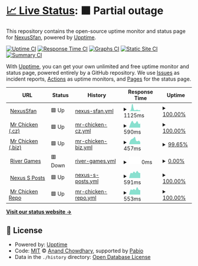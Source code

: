 # [📈 Live Status](https://NexusSfan.github.io/uptime): <!--live status--> **🟧 Partial outage**

This repository contains the open-source uptime monitor and status page for [NexusSfan](https://mrchicken.nexussfan.cz), powered by [Upptime](https://github.com/upptime/upptime).

[![Uptime CI](https://github.com/NexusSfan/uptime/workflows/Uptime%20CI/badge.svg)](https://github.com/NexusSfan/uptime/actions?query=workflow%3A%22Uptime+CI%22)
[![Response Time CI](https://github.com/NexusSfan/uptime/workflows/Response%20Time%20CI/badge.svg)](https://github.com/NexusSfan/uptime/actions?query=workflow%3A%22Response+Time+CI%22)
[![Graphs CI](https://github.com/NexusSfan/uptime/workflows/Graphs%20CI/badge.svg)](https://github.com/NexusSfan/uptime/actions?query=workflow%3A%22Graphs+CI%22)
[![Static Site CI](https://github.com/NexusSfan/uptime/workflows/Static%20Site%20CI/badge.svg)](https://github.com/NexusSfan/uptime/actions?query=workflow%3A%22Static+Site+CI%22)
[![Summary CI](https://github.com/NexusSfan/uptime/workflows/Summary%20CI/badge.svg)](https://github.com/NexusSfan/uptime/actions?query=workflow%3A%22Summary+CI%22)

With [Upptime](https://upptime.js.org), you can get your own unlimited and free uptime monitor and status page, powered entirely by a GitHub repository. We use [Issues](https://github.com/NexusSfan/uptime/issues) as incident reports, [Actions](https://github.com/NexusSfan/uptime/actions) as uptime monitors, and [Pages](https://NexusSfan.github.io/uptime) for the status page.

<!--start: status pages-->
<!-- This summary is generated by Upptime (https://github.com/upptime/upptime) -->
<!-- Do not edit this manually, your changes will be overwritten -->
<!-- prettier-ignore -->
| URL | Status | History | Response Time | Uptime |
| --- | ------ | ------- | ------------- | ------ |
| <img alt="" src="https://icons.duckduckgo.com/ip3/nexussfan.cz.ico" height="13"> [NexusSfan](https://nexussfan.cz) | 🟩 Up | [nexus-sfan.yml](https://github.com/NexusSfan/uptime/commits/HEAD/history/nexus-sfan.yml) | <details><summary><img alt="Response time graph" src="./graphs/nexus-sfan/response-time-week.png" height="20"> 1125ms</summary><br><a href="https://NexusSfan.github.io/uptime/history/nexus-sfan"><img alt="Response time 1125" src="https://img.shields.io/endpoint?url=https%3A%2F%2Fraw.githubusercontent.com%2FNexusSfan%2Fuptime%2FHEAD%2Fapi%2Fnexus-sfan%2Fresponse-time.json"></a><br><a href="https://NexusSfan.github.io/uptime/history/nexus-sfan"><img alt="24-hour response time 582" src="https://img.shields.io/endpoint?url=https%3A%2F%2Fraw.githubusercontent.com%2FNexusSfan%2Fuptime%2FHEAD%2Fapi%2Fnexus-sfan%2Fresponse-time-day.json"></a><br><a href="https://NexusSfan.github.io/uptime/history/nexus-sfan"><img alt="7-day response time 1125" src="https://img.shields.io/endpoint?url=https%3A%2F%2Fraw.githubusercontent.com%2FNexusSfan%2Fuptime%2FHEAD%2Fapi%2Fnexus-sfan%2Fresponse-time-week.json"></a><br><a href="https://NexusSfan.github.io/uptime/history/nexus-sfan"><img alt="30-day response time 1125" src="https://img.shields.io/endpoint?url=https%3A%2F%2Fraw.githubusercontent.com%2FNexusSfan%2Fuptime%2FHEAD%2Fapi%2Fnexus-sfan%2Fresponse-time-month.json"></a><br><a href="https://NexusSfan.github.io/uptime/history/nexus-sfan"><img alt="1-year response time 1125" src="https://img.shields.io/endpoint?url=https%3A%2F%2Fraw.githubusercontent.com%2FNexusSfan%2Fuptime%2FHEAD%2Fapi%2Fnexus-sfan%2Fresponse-time-year.json"></a></details> | <details><summary><a href="https://NexusSfan.github.io/uptime/history/nexus-sfan">100.00%</a></summary><a href="https://NexusSfan.github.io/uptime/history/nexus-sfan"><img alt="All-time uptime 100.00%" src="https://img.shields.io/endpoint?url=https%3A%2F%2Fraw.githubusercontent.com%2FNexusSfan%2Fuptime%2FHEAD%2Fapi%2Fnexus-sfan%2Fuptime.json"></a><br><a href="https://NexusSfan.github.io/uptime/history/nexus-sfan"><img alt="24-hour uptime 100.00%" src="https://img.shields.io/endpoint?url=https%3A%2F%2Fraw.githubusercontent.com%2FNexusSfan%2Fuptime%2FHEAD%2Fapi%2Fnexus-sfan%2Fuptime-day.json"></a><br><a href="https://NexusSfan.github.io/uptime/history/nexus-sfan"><img alt="7-day uptime 100.00%" src="https://img.shields.io/endpoint?url=https%3A%2F%2Fraw.githubusercontent.com%2FNexusSfan%2Fuptime%2FHEAD%2Fapi%2Fnexus-sfan%2Fuptime-week.json"></a><br><a href="https://NexusSfan.github.io/uptime/history/nexus-sfan"><img alt="30-day uptime 100.00%" src="https://img.shields.io/endpoint?url=https%3A%2F%2Fraw.githubusercontent.com%2FNexusSfan%2Fuptime%2FHEAD%2Fapi%2Fnexus-sfan%2Fuptime-month.json"></a><br><a href="https://NexusSfan.github.io/uptime/history/nexus-sfan"><img alt="1-year uptime 100.00%" src="https://img.shields.io/endpoint?url=https%3A%2F%2Fraw.githubusercontent.com%2FNexusSfan%2Fuptime%2FHEAD%2Fapi%2Fnexus-sfan%2Fuptime-year.json"></a></details>
| <img alt="" src="https://icons.duckduckgo.com/ip3/mrchicken.nexussfan.cz.ico" height="13"> [Mr Chicken (.cz)](https://mrchicken.nexussfan.cz) | 🟩 Up | [mr-chicken-cz.yml](https://github.com/NexusSfan/uptime/commits/HEAD/history/mr-chicken-cz.yml) | <details><summary><img alt="Response time graph" src="./graphs/mr-chicken-cz/response-time-week.png" height="20"> 590ms</summary><br><a href="https://NexusSfan.github.io/uptime/history/mr-chicken-cz"><img alt="Response time 590" src="https://img.shields.io/endpoint?url=https%3A%2F%2Fraw.githubusercontent.com%2FNexusSfan%2Fuptime%2FHEAD%2Fapi%2Fmr-chicken-cz%2Fresponse-time.json"></a><br><a href="https://NexusSfan.github.io/uptime/history/mr-chicken-cz"><img alt="24-hour response time 488" src="https://img.shields.io/endpoint?url=https%3A%2F%2Fraw.githubusercontent.com%2FNexusSfan%2Fuptime%2FHEAD%2Fapi%2Fmr-chicken-cz%2Fresponse-time-day.json"></a><br><a href="https://NexusSfan.github.io/uptime/history/mr-chicken-cz"><img alt="7-day response time 590" src="https://img.shields.io/endpoint?url=https%3A%2F%2Fraw.githubusercontent.com%2FNexusSfan%2Fuptime%2FHEAD%2Fapi%2Fmr-chicken-cz%2Fresponse-time-week.json"></a><br><a href="https://NexusSfan.github.io/uptime/history/mr-chicken-cz"><img alt="30-day response time 590" src="https://img.shields.io/endpoint?url=https%3A%2F%2Fraw.githubusercontent.com%2FNexusSfan%2Fuptime%2FHEAD%2Fapi%2Fmr-chicken-cz%2Fresponse-time-month.json"></a><br><a href="https://NexusSfan.github.io/uptime/history/mr-chicken-cz"><img alt="1-year response time 590" src="https://img.shields.io/endpoint?url=https%3A%2F%2Fraw.githubusercontent.com%2FNexusSfan%2Fuptime%2FHEAD%2Fapi%2Fmr-chicken-cz%2Fresponse-time-year.json"></a></details> | <details><summary><a href="https://NexusSfan.github.io/uptime/history/mr-chicken-cz">100.00%</a></summary><a href="https://NexusSfan.github.io/uptime/history/mr-chicken-cz"><img alt="All-time uptime 100.00%" src="https://img.shields.io/endpoint?url=https%3A%2F%2Fraw.githubusercontent.com%2FNexusSfan%2Fuptime%2FHEAD%2Fapi%2Fmr-chicken-cz%2Fuptime.json"></a><br><a href="https://NexusSfan.github.io/uptime/history/mr-chicken-cz"><img alt="24-hour uptime 100.00%" src="https://img.shields.io/endpoint?url=https%3A%2F%2Fraw.githubusercontent.com%2FNexusSfan%2Fuptime%2FHEAD%2Fapi%2Fmr-chicken-cz%2Fuptime-day.json"></a><br><a href="https://NexusSfan.github.io/uptime/history/mr-chicken-cz"><img alt="7-day uptime 100.00%" src="https://img.shields.io/endpoint?url=https%3A%2F%2Fraw.githubusercontent.com%2FNexusSfan%2Fuptime%2FHEAD%2Fapi%2Fmr-chicken-cz%2Fuptime-week.json"></a><br><a href="https://NexusSfan.github.io/uptime/history/mr-chicken-cz"><img alt="30-day uptime 100.00%" src="https://img.shields.io/endpoint?url=https%3A%2F%2Fraw.githubusercontent.com%2FNexusSfan%2Fuptime%2FHEAD%2Fapi%2Fmr-chicken-cz%2Fuptime-month.json"></a><br><a href="https://NexusSfan.github.io/uptime/history/mr-chicken-cz"><img alt="1-year uptime 100.00%" src="https://img.shields.io/endpoint?url=https%3A%2F%2Fraw.githubusercontent.com%2FNexusSfan%2Fuptime%2FHEAD%2Fapi%2Fmr-chicken-cz%2Fuptime-year.json"></a></details>
| <img alt="" src="https://icons.duckduckgo.com/ip3/mrchicken.coolpage.biz.ico" height="13"> [Mr Chicken (.biz)](https://mrchicken.coolpage.biz) | 🟩 Up | [mr-chicken-biz.yml](https://github.com/NexusSfan/uptime/commits/HEAD/history/mr-chicken-biz.yml) | <details><summary><img alt="Response time graph" src="./graphs/mr-chicken-biz/response-time-week.png" height="20"> 457ms</summary><br><a href="https://NexusSfan.github.io/uptime/history/mr-chicken-biz"><img alt="Response time 457" src="https://img.shields.io/endpoint?url=https%3A%2F%2Fraw.githubusercontent.com%2FNexusSfan%2Fuptime%2FHEAD%2Fapi%2Fmr-chicken-biz%2Fresponse-time.json"></a><br><a href="https://NexusSfan.github.io/uptime/history/mr-chicken-biz"><img alt="24-hour response time 219" src="https://img.shields.io/endpoint?url=https%3A%2F%2Fraw.githubusercontent.com%2FNexusSfan%2Fuptime%2FHEAD%2Fapi%2Fmr-chicken-biz%2Fresponse-time-day.json"></a><br><a href="https://NexusSfan.github.io/uptime/history/mr-chicken-biz"><img alt="7-day response time 457" src="https://img.shields.io/endpoint?url=https%3A%2F%2Fraw.githubusercontent.com%2FNexusSfan%2Fuptime%2FHEAD%2Fapi%2Fmr-chicken-biz%2Fresponse-time-week.json"></a><br><a href="https://NexusSfan.github.io/uptime/history/mr-chicken-biz"><img alt="30-day response time 457" src="https://img.shields.io/endpoint?url=https%3A%2F%2Fraw.githubusercontent.com%2FNexusSfan%2Fuptime%2FHEAD%2Fapi%2Fmr-chicken-biz%2Fresponse-time-month.json"></a><br><a href="https://NexusSfan.github.io/uptime/history/mr-chicken-biz"><img alt="1-year response time 457" src="https://img.shields.io/endpoint?url=https%3A%2F%2Fraw.githubusercontent.com%2FNexusSfan%2Fuptime%2FHEAD%2Fapi%2Fmr-chicken-biz%2Fresponse-time-year.json"></a></details> | <details><summary><a href="https://NexusSfan.github.io/uptime/history/mr-chicken-biz">99.65%</a></summary><a href="https://NexusSfan.github.io/uptime/history/mr-chicken-biz"><img alt="All-time uptime 99.65%" src="https://img.shields.io/endpoint?url=https%3A%2F%2Fraw.githubusercontent.com%2FNexusSfan%2Fuptime%2FHEAD%2Fapi%2Fmr-chicken-biz%2Fuptime.json"></a><br><a href="https://NexusSfan.github.io/uptime/history/mr-chicken-biz"><img alt="24-hour uptime 100.00%" src="https://img.shields.io/endpoint?url=https%3A%2F%2Fraw.githubusercontent.com%2FNexusSfan%2Fuptime%2FHEAD%2Fapi%2Fmr-chicken-biz%2Fuptime-day.json"></a><br><a href="https://NexusSfan.github.io/uptime/history/mr-chicken-biz"><img alt="7-day uptime 99.65%" src="https://img.shields.io/endpoint?url=https%3A%2F%2Fraw.githubusercontent.com%2FNexusSfan%2Fuptime%2FHEAD%2Fapi%2Fmr-chicken-biz%2Fuptime-week.json"></a><br><a href="https://NexusSfan.github.io/uptime/history/mr-chicken-biz"><img alt="30-day uptime 99.65%" src="https://img.shields.io/endpoint?url=https%3A%2F%2Fraw.githubusercontent.com%2FNexusSfan%2Fuptime%2FHEAD%2Fapi%2Fmr-chicken-biz%2Fuptime-month.json"></a><br><a href="https://NexusSfan.github.io/uptime/history/mr-chicken-biz"><img alt="1-year uptime 99.65%" src="https://img.shields.io/endpoint?url=https%3A%2F%2Fraw.githubusercontent.com%2FNexusSfan%2Fuptime%2FHEAD%2Fapi%2Fmr-chicken-biz%2Fuptime-year.json"></a></details>
| <img alt="" src="https://icons.duckduckgo.com/ip3/rivergames.ca.ico" height="13"> [River Games](https://rivergames.ca) | 🟥 Down | [river-games.yml](https://github.com/NexusSfan/uptime/commits/HEAD/history/river-games.yml) | <details><summary><img alt="Response time graph" src="./graphs/river-games/response-time-week.png" height="20"> 0ms</summary><br><a href="https://NexusSfan.github.io/uptime/history/river-games"><img alt="Response time 0" src="https://img.shields.io/endpoint?url=https%3A%2F%2Fraw.githubusercontent.com%2FNexusSfan%2Fuptime%2FHEAD%2Fapi%2Friver-games%2Fresponse-time.json"></a><br><a href="https://NexusSfan.github.io/uptime/history/river-games"><img alt="24-hour response time 0" src="https://img.shields.io/endpoint?url=https%3A%2F%2Fraw.githubusercontent.com%2FNexusSfan%2Fuptime%2FHEAD%2Fapi%2Friver-games%2Fresponse-time-day.json"></a><br><a href="https://NexusSfan.github.io/uptime/history/river-games"><img alt="7-day response time 0" src="https://img.shields.io/endpoint?url=https%3A%2F%2Fraw.githubusercontent.com%2FNexusSfan%2Fuptime%2FHEAD%2Fapi%2Friver-games%2Fresponse-time-week.json"></a><br><a href="https://NexusSfan.github.io/uptime/history/river-games"><img alt="30-day response time 0" src="https://img.shields.io/endpoint?url=https%3A%2F%2Fraw.githubusercontent.com%2FNexusSfan%2Fuptime%2FHEAD%2Fapi%2Friver-games%2Fresponse-time-month.json"></a><br><a href="https://NexusSfan.github.io/uptime/history/river-games"><img alt="1-year response time 0" src="https://img.shields.io/endpoint?url=https%3A%2F%2Fraw.githubusercontent.com%2FNexusSfan%2Fuptime%2FHEAD%2Fapi%2Friver-games%2Fresponse-time-year.json"></a></details> | <details><summary><a href="https://NexusSfan.github.io/uptime/history/river-games">0.00%</a></summary><a href="https://NexusSfan.github.io/uptime/history/river-games"><img alt="All-time uptime 0.00%" src="https://img.shields.io/endpoint?url=https%3A%2F%2Fraw.githubusercontent.com%2FNexusSfan%2Fuptime%2FHEAD%2Fapi%2Friver-games%2Fuptime.json"></a><br><a href="https://NexusSfan.github.io/uptime/history/river-games"><img alt="24-hour uptime 0.00%" src="https://img.shields.io/endpoint?url=https%3A%2F%2Fraw.githubusercontent.com%2FNexusSfan%2Fuptime%2FHEAD%2Fapi%2Friver-games%2Fuptime-day.json"></a><br><a href="https://NexusSfan.github.io/uptime/history/river-games"><img alt="7-day uptime 0.00%" src="https://img.shields.io/endpoint?url=https%3A%2F%2Fraw.githubusercontent.com%2FNexusSfan%2Fuptime%2FHEAD%2Fapi%2Friver-games%2Fuptime-week.json"></a><br><a href="https://NexusSfan.github.io/uptime/history/river-games"><img alt="30-day uptime 0.00%" src="https://img.shields.io/endpoint?url=https%3A%2F%2Fraw.githubusercontent.com%2FNexusSfan%2Fuptime%2FHEAD%2Fapi%2Friver-games%2Fuptime-month.json"></a><br><a href="https://NexusSfan.github.io/uptime/history/river-games"><img alt="1-year uptime 0.00%" src="https://img.shields.io/endpoint?url=https%3A%2F%2Fraw.githubusercontent.com%2FNexusSfan%2Fuptime%2FHEAD%2Fapi%2Friver-games%2Fuptime-year.json"></a></details>
| <img alt="" src="https://icons.duckduckgo.com/ip3/posts.nexussfan.cz.ico" height="13"> [Nexus S Posts](https://posts.nexussfan.cz) | 🟩 Up | [nexus-s-posts.yml](https://github.com/NexusSfan/uptime/commits/HEAD/history/nexus-s-posts.yml) | <details><summary><img alt="Response time graph" src="./graphs/nexus-s-posts/response-time-week.png" height="20"> 591ms</summary><br><a href="https://NexusSfan.github.io/uptime/history/nexus-s-posts"><img alt="Response time 591" src="https://img.shields.io/endpoint?url=https%3A%2F%2Fraw.githubusercontent.com%2FNexusSfan%2Fuptime%2FHEAD%2Fapi%2Fnexus-s-posts%2Fresponse-time.json"></a><br><a href="https://NexusSfan.github.io/uptime/history/nexus-s-posts"><img alt="24-hour response time 530" src="https://img.shields.io/endpoint?url=https%3A%2F%2Fraw.githubusercontent.com%2FNexusSfan%2Fuptime%2FHEAD%2Fapi%2Fnexus-s-posts%2Fresponse-time-day.json"></a><br><a href="https://NexusSfan.github.io/uptime/history/nexus-s-posts"><img alt="7-day response time 591" src="https://img.shields.io/endpoint?url=https%3A%2F%2Fraw.githubusercontent.com%2FNexusSfan%2Fuptime%2FHEAD%2Fapi%2Fnexus-s-posts%2Fresponse-time-week.json"></a><br><a href="https://NexusSfan.github.io/uptime/history/nexus-s-posts"><img alt="30-day response time 591" src="https://img.shields.io/endpoint?url=https%3A%2F%2Fraw.githubusercontent.com%2FNexusSfan%2Fuptime%2FHEAD%2Fapi%2Fnexus-s-posts%2Fresponse-time-month.json"></a><br><a href="https://NexusSfan.github.io/uptime/history/nexus-s-posts"><img alt="1-year response time 591" src="https://img.shields.io/endpoint?url=https%3A%2F%2Fraw.githubusercontent.com%2FNexusSfan%2Fuptime%2FHEAD%2Fapi%2Fnexus-s-posts%2Fresponse-time-year.json"></a></details> | <details><summary><a href="https://NexusSfan.github.io/uptime/history/nexus-s-posts">100.00%</a></summary><a href="https://NexusSfan.github.io/uptime/history/nexus-s-posts"><img alt="All-time uptime 100.00%" src="https://img.shields.io/endpoint?url=https%3A%2F%2Fraw.githubusercontent.com%2FNexusSfan%2Fuptime%2FHEAD%2Fapi%2Fnexus-s-posts%2Fuptime.json"></a><br><a href="https://NexusSfan.github.io/uptime/history/nexus-s-posts"><img alt="24-hour uptime 100.00%" src="https://img.shields.io/endpoint?url=https%3A%2F%2Fraw.githubusercontent.com%2FNexusSfan%2Fuptime%2FHEAD%2Fapi%2Fnexus-s-posts%2Fuptime-day.json"></a><br><a href="https://NexusSfan.github.io/uptime/history/nexus-s-posts"><img alt="7-day uptime 100.00%" src="https://img.shields.io/endpoint?url=https%3A%2F%2Fraw.githubusercontent.com%2FNexusSfan%2Fuptime%2FHEAD%2Fapi%2Fnexus-s-posts%2Fuptime-week.json"></a><br><a href="https://NexusSfan.github.io/uptime/history/nexus-s-posts"><img alt="30-day uptime 100.00%" src="https://img.shields.io/endpoint?url=https%3A%2F%2Fraw.githubusercontent.com%2FNexusSfan%2Fuptime%2FHEAD%2Fapi%2Fnexus-s-posts%2Fuptime-month.json"></a><br><a href="https://NexusSfan.github.io/uptime/history/nexus-s-posts"><img alt="1-year uptime 100.00%" src="https://img.shields.io/endpoint?url=https%3A%2F%2Fraw.githubusercontent.com%2FNexusSfan%2Fuptime%2FHEAD%2Fapi%2Fnexus-s-posts%2Fuptime-year.json"></a></details>
| <img alt="" src="https://icons.duckduckgo.com/ip3/repo.nexussfan.cz.ico" height="13"> [Mr Chicken Repo](https://repo.nexussfan.cz) | 🟩 Up | [mr-chicken-repo.yml](https://github.com/NexusSfan/uptime/commits/HEAD/history/mr-chicken-repo.yml) | <details><summary><img alt="Response time graph" src="./graphs/mr-chicken-repo/response-time-week.png" height="20"> 553ms</summary><br><a href="https://NexusSfan.github.io/uptime/history/mr-chicken-repo"><img alt="Response time 553" src="https://img.shields.io/endpoint?url=https%3A%2F%2Fraw.githubusercontent.com%2FNexusSfan%2Fuptime%2FHEAD%2Fapi%2Fmr-chicken-repo%2Fresponse-time.json"></a><br><a href="https://NexusSfan.github.io/uptime/history/mr-chicken-repo"><img alt="24-hour response time 476" src="https://img.shields.io/endpoint?url=https%3A%2F%2Fraw.githubusercontent.com%2FNexusSfan%2Fuptime%2FHEAD%2Fapi%2Fmr-chicken-repo%2Fresponse-time-day.json"></a><br><a href="https://NexusSfan.github.io/uptime/history/mr-chicken-repo"><img alt="7-day response time 553" src="https://img.shields.io/endpoint?url=https%3A%2F%2Fraw.githubusercontent.com%2FNexusSfan%2Fuptime%2FHEAD%2Fapi%2Fmr-chicken-repo%2Fresponse-time-week.json"></a><br><a href="https://NexusSfan.github.io/uptime/history/mr-chicken-repo"><img alt="30-day response time 553" src="https://img.shields.io/endpoint?url=https%3A%2F%2Fraw.githubusercontent.com%2FNexusSfan%2Fuptime%2FHEAD%2Fapi%2Fmr-chicken-repo%2Fresponse-time-month.json"></a><br><a href="https://NexusSfan.github.io/uptime/history/mr-chicken-repo"><img alt="1-year response time 553" src="https://img.shields.io/endpoint?url=https%3A%2F%2Fraw.githubusercontent.com%2FNexusSfan%2Fuptime%2FHEAD%2Fapi%2Fmr-chicken-repo%2Fresponse-time-year.json"></a></details> | <details><summary><a href="https://NexusSfan.github.io/uptime/history/mr-chicken-repo">100.00%</a></summary><a href="https://NexusSfan.github.io/uptime/history/mr-chicken-repo"><img alt="All-time uptime 100.00%" src="https://img.shields.io/endpoint?url=https%3A%2F%2Fraw.githubusercontent.com%2FNexusSfan%2Fuptime%2FHEAD%2Fapi%2Fmr-chicken-repo%2Fuptime.json"></a><br><a href="https://NexusSfan.github.io/uptime/history/mr-chicken-repo"><img alt="24-hour uptime 100.00%" src="https://img.shields.io/endpoint?url=https%3A%2F%2Fraw.githubusercontent.com%2FNexusSfan%2Fuptime%2FHEAD%2Fapi%2Fmr-chicken-repo%2Fuptime-day.json"></a><br><a href="https://NexusSfan.github.io/uptime/history/mr-chicken-repo"><img alt="7-day uptime 100.00%" src="https://img.shields.io/endpoint?url=https%3A%2F%2Fraw.githubusercontent.com%2FNexusSfan%2Fuptime%2FHEAD%2Fapi%2Fmr-chicken-repo%2Fuptime-week.json"></a><br><a href="https://NexusSfan.github.io/uptime/history/mr-chicken-repo"><img alt="30-day uptime 100.00%" src="https://img.shields.io/endpoint?url=https%3A%2F%2Fraw.githubusercontent.com%2FNexusSfan%2Fuptime%2FHEAD%2Fapi%2Fmr-chicken-repo%2Fuptime-month.json"></a><br><a href="https://NexusSfan.github.io/uptime/history/mr-chicken-repo"><img alt="1-year uptime 100.00%" src="https://img.shields.io/endpoint?url=https%3A%2F%2Fraw.githubusercontent.com%2FNexusSfan%2Fuptime%2FHEAD%2Fapi%2Fmr-chicken-repo%2Fuptime-year.json"></a></details>

<!--end: status pages-->

[**Visit our status website →**](https://NexusSfan.github.io/uptime)

## 📄 License

- Powered by: [Upptime](https://github.com/upptime/upptime)
- Code: [MIT](./LICENSE) © [Anand Chowdhary](https://anandchowdhary.com), supported by [Pabio](https://pabio.com)
- Data in the `./history` directory: [Open Database License](https://opendatacommons.org/licenses/odbl/1-0/)

